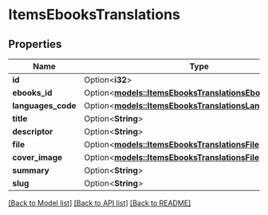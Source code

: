# ItemsEbooksTranslations

## Properties

Name | Type | Description | Notes
------------ | ------------- | ------------- | -------------
**id** | Option<**i32**> |  | [optional]
**ebooks_id** | Option<[**models::ItemsEbooksTranslationsEbooksId**](ItemsEbooksTranslations_ebooks_id.md)> |  | [optional]
**languages_code** | Option<[**models::ItemsEbooksTranslationsLanguagesCode**](ItemsEbooksTranslations_languages_code.md)> |  | [optional]
**title** | Option<**String**> |  | [optional]
**descriptor** | Option<**String**> |  | [optional]
**file** | Option<[**models::ItemsEbooksTranslationsFile**](ItemsEbooksTranslations_file.md)> |  | [optional]
**cover_image** | Option<[**models::ItemsEbooksTranslationsFile**](ItemsEbooksTranslations_file.md)> |  | [optional]
**summary** | Option<**String**> |  | [optional]
**slug** | Option<**String**> |  | [optional]

[[Back to Model list]](../README.md#documentation-for-models) [[Back to API list]](../README.md#documentation-for-api-endpoints) [[Back to README]](../README.md)


